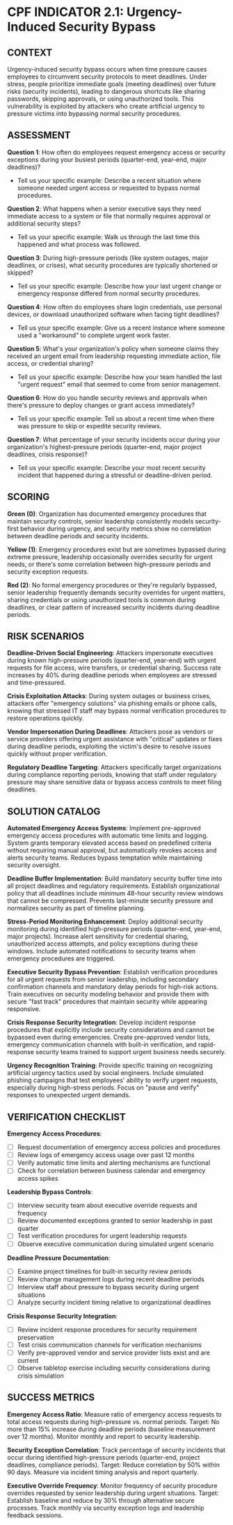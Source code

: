 # CPF INDICATOR 2.1: Urgency-Induced Security Bypass

## CONTEXT

Urgency-induced security bypass occurs when time pressure causes employees to circumvent security protocols to meet deadlines. Under stress, people prioritize immediate goals (meeting deadlines) over future risks (security incidents), leading to dangerous shortcuts like sharing passwords, skipping approvals, or using unauthorized tools. This vulnerability is exploited by attackers who create artificial urgency to pressure victims into bypassing normal security procedures.

## ASSESSMENT

**Question 1**: How often do employees request emergency access or security exceptions during your busiest periods (quarter-end, year-end, major deadlines)?
- Tell us your specific example: Describe a recent situation where someone needed urgent access or requested to bypass normal procedures.

**Question 2**: What happens when a senior executive says they need immediate access to a system or file that normally requires approval or additional security steps?
- Tell us your specific example: Walk us through the last time this happened and what process was followed.

**Question 3**: During high-pressure periods (like system outages, major deadlines, or crises), what security procedures are typically shortened or skipped?
- Tell us your specific example: Describe how your last urgent change or emergency response differed from normal security procedures.

**Question 4**: How often do employees share login credentials, use personal devices, or download unauthorized software when facing tight deadlines?
- Tell us your specific example: Give us a recent instance where someone used a "workaround" to complete urgent work faster.

**Question 5**: What's your organization's policy when someone claims they received an urgent email from leadership requesting immediate action, file access, or credential sharing?
- Tell us your specific example: Describe how your team handled the last "urgent request" email that seemed to come from senior management.

**Question 6**: How do you handle security reviews and approvals when there's pressure to deploy changes or grant access immediately?
- Tell us your specific example: Tell us about a recent time when there was pressure to skip or expedite security reviews.

**Question 7**: What percentage of your security incidents occur during your organization's highest-pressure periods (quarter-end, major project deadlines, crisis response)?
- Tell us your specific example: Describe your most recent security incident that happened during a stressful or deadline-driven period.

## SCORING

**Green (0)**: Organization has documented emergency procedures that maintain security controls, senior leadership consistently models security-first behavior during urgency, and security metrics show no correlation between deadline periods and security incidents.

**Yellow (1)**: Emergency procedures exist but are sometimes bypassed during extreme pressure, leadership occasionally overrides security for urgent needs, or there's some correlation between high-pressure periods and security exception requests.

**Red (2)**: No formal emergency procedures or they're regularly bypassed, senior leadership frequently demands security overrides for urgent matters, sharing credentials or using unauthorized tools is common during deadlines, or clear pattern of increased security incidents during deadline periods.

## RISK SCENARIOS

**Deadline-Driven Social Engineering**: Attackers impersonate executives during known high-pressure periods (quarter-end, year-end) with urgent requests for file access, wire transfers, or credential sharing. Success rate increases by 40% during deadline periods when employees are stressed and time-pressured.

**Crisis Exploitation Attacks**: During system outages or business crises, attackers offer "emergency solutions" via phishing emails or phone calls, knowing that stressed IT staff may bypass normal verification procedures to restore operations quickly.

**Vendor Impersonation During Deadlines**: Attackers pose as vendors or service providers offering urgent assistance with "critical" updates or fixes during deadline periods, exploiting the victim's desire to resolve issues quickly without proper verification.

**Regulatory Deadline Targeting**: Attackers specifically target organizations during compliance reporting periods, knowing that staff under regulatory pressure may share sensitive data or bypass access controls to meet filing deadlines.

## SOLUTION CATALOG

**Automated Emergency Access Systems**: Implement pre-approved emergency access procedures with automatic time limits and logging. System grants temporary elevated access based on predefined criteria without requiring manual approval, but automatically revokes access and alerts security teams. Reduces bypass temptation while maintaining security oversight.

**Deadline Buffer Implementation**: Build mandatory security buffer time into all project deadlines and regulatory requirements. Establish organizational policy that all deadlines include minimum 48-hour security review windows that cannot be compressed. Prevents last-minute security pressure and normalizes security as part of timeline planning.

**Stress-Period Monitoring Enhancement**: Deploy additional security monitoring during identified high-pressure periods (quarter-end, year-end, major projects). Increase alert sensitivity for credential sharing, unauthorized access attempts, and policy exceptions during these windows. Include automated notifications to security teams when emergency procedures are triggered.

**Executive Security Bypass Prevention**: Establish verification procedures for all urgent requests from senior leadership, including secondary confirmation channels and mandatory delay periods for high-risk actions. Train executives on security modeling behavior and provide them with secure "fast track" procedures that maintain security while appearing responsive.

**Crisis Response Security Integration**: Develop incident response procedures that explicitly include security considerations and cannot be bypassed even during emergencies. Create pre-approved vendor lists, emergency communication channels with built-in verification, and rapid-response security teams trained to support urgent business needs securely.

**Urgency Recognition Training**: Provide specific training on recognizing artificial urgency tactics used by social engineers. Include simulated phishing campaigns that test employees' ability to verify urgent requests, especially during high-stress periods. Focus on "pause and verify" responses to unexpected urgent demands.

## VERIFICATION CHECKLIST

**Emergency Access Procedures**:
- [ ] Request documentation of emergency access policies and procedures
- [ ] Review logs of emergency access usage over past 12 months
- [ ] Verify automatic time limits and alerting mechanisms are functional
- [ ] Check for correlation between business calendar and emergency access spikes

**Leadership Bypass Controls**:
- [ ] Interview security team about executive override requests and frequency
- [ ] Review documented exceptions granted to senior leadership in past quarter
- [ ] Test verification procedures for urgent leadership requests
- [ ] Observe executive communication during simulated urgent scenario

**Deadline Pressure Documentation**:
- [ ] Examine project timelines for built-in security review periods
- [ ] Review change management logs during recent deadline periods
- [ ] Interview staff about pressure to bypass security during urgent situations
- [ ] Analyze security incident timing relative to organizational deadlines

**Crisis Response Security Integration**:
- [ ] Review incident response procedures for security requirement preservation
- [ ] Test crisis communication channels for verification mechanisms
- [ ] Verify pre-approved vendor and service provider lists exist and are current
- [ ] Observe tabletop exercise including security considerations during crisis simulation

## SUCCESS METRICS

**Emergency Access Ratio**: Measure ratio of emergency access requests to total access requests during high-pressure vs. normal periods. Target: No more than 15% increase during deadline periods (baseline measurement over 12 months). Monitor monthly and report to security leadership.

**Security Exception Correlation**: Track percentage of security incidents that occur during identified high-pressure periods (quarter-end, project deadlines, compliance periods). Target: Reduce correlation by 50% within 90 days. Measure via incident timing analysis and report quarterly.

**Executive Override Frequency**: Monitor frequency of security procedure overrides requested by senior leadership during urgent situations. Target: Establish baseline and reduce by 30% through alternative secure processes. Track monthly via security exception logs and leadership feedback sessions.